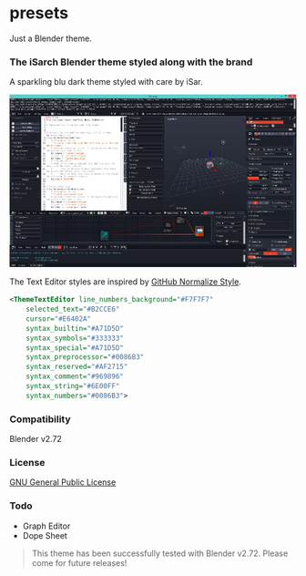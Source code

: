presets
=======

Just a Blender theme.

### The iSarch Blender theme styled along with the brand

A sparkling blu dark theme styled with care by iSar.

![alt text](https://github.com/i5ar/presets/blob/master/interface_theme/blender-itheme.jpg)

The Text Editor styles are inspired by [GitHub Normalize Style].

```xml
<ThemeTextEditor line_numbers_background="#F7F7F7"
	selected_text="#B2CCE6"
	cursor="#E6402A"
	syntax_builtin="#A71D5D"
	syntax_symbols="#333333"
	syntax_special="#A71D5D"
	syntax_preprocessor="#0086B3"
	syntax_reserved="#AF2715"
	syntax_comment="#969896"
	syntax_string="#6E00FF"
	syntax_numbers="#0086B3">
```

### Compatibility

Blender v2.72

### License

[GNU General Public License]

### Todo

- Graph Editor
- Dope Sheet


> This theme has been successfully tested with Blender v2.72. Please come for future releases!

[GitHub Normalize Style]:https://assets-cdn.github.com/assets/github-c2741248e2d3621dc617258de9bfdf42cf72de75b75daa7f6e388f0e5208d5f4.css
[GNU General Public License]:http://www.gnu.org/copyleft/gpl.html
